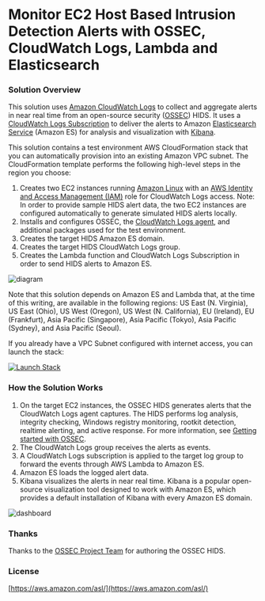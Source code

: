 # Monitor EC2 Host Based Intrusion Detection Alerts with OSSEC, CloudWatch Logs, Lambda and Elasticsearch

### Solution Overview
This solution uses [Amazon CloudWatch Logs](http://docs.aws.amazon.com/AmazonCloudWatch/latest/logs/WhatIsCloudWatchLogs.html) to collect and aggregate alerts in near real time from an open-source security ([OSSEC](http://ossec.github.io/)) HIDS. It uses a [CloudWatch Logs Subscription](http://docs.aws.amazon.com/AmazonCloudWatch/latest/logs/Subscriptions.html) to deliver the alerts to Amazon [Elasticsearch Service](https://aws.amazon.com/elasticsearch-service/) (Amazon ES) for analysis and visualization with [Kibana](https://en.wikipedia.org/wiki/Kibana).

This solution contains a test environment AWS CloudFormation stack that you can automatically provision into an existing Amazon VPC subnet. The CloudFormation template performs the following high-level steps in the region you choose:

1.	Creates two EC2 instances running [Amazon Linux](https://aws.amazon.com/amazon-linux-ami/) with an [AWS Identity and Access Management (IAM)](http://docs.aws.amazon.com/AWSEC2/latest/UserGuide/iam-roles-for-amazon-ec2.html) role for CloudWatch Logs access. Note: In order to provide sample HIDS alert data, the two EC2 instances are configured automatically to generate simulated HIDS alerts locally.
2.	Installs and configures OSSEC, the [CloudWatch Logs agent](http://docs.aws.amazon.com/AmazonCloudWatch/latest/logs/QuickStartEC2Instance.html), and additional packages used for the test environment.
3.	Creates the target HIDS Amazon ES domain.
4.	Creates the target HIDS CloudWatch Logs group.
5.	Creates the Lambda function and CloudWatch Logs Subscription in order to send HIDS alerts to Amazon ES.

![diagram](https://github.com/awslabs/hids-cloudwatchlogs-elasticsearch-template/blob/master/images/hids-cwl-es.png)

Note that this solution depends on Amazon ES and Lambda that, at the time of this writing, are available in the following regions: US East (N. Virginia), US East (Ohio), US West (Oregon), US West (N. California), EU (Ireland), EU (Frankfurt), Asia Pacific (Singapore), Asia Pacific (Tokyo), Asia Pacific (Sydney), and Asia Pacific (Seoul).

If you already have a VPC Subnet configured with internet access, you can launch the stack:

[launch-stack]:https://console.aws.amazon.com/cloudformation/home?#/stacks/new?stackName=HIDS-Alerts-ES-Test-Stack&templateURL=https://s3.amazonaws.com/hids-cwl-es-artifacts/hids-cwl-es.template

[![Launch Stack](https://github.com/awslabs/hids-cloudwatchlogs-elasticsearch-template/blob/master/images/launch-stack.png)][launch-stack]

### How the Solution Works
1.	On the target EC2 instances, the OSSEC HIDS generates alerts that the CloudWatch Logs agent captures. The HIDS performs log analysis, integrity checking, Windows registry monitoring, rootkit detection, realtime alerting, and active response. For more information, see [Getting started with OSSEC](http://ossec.github.io/docs/manual/non-technical-overview.html).
2.	The CloudWatch Logs group receives the alerts as events.
3.	A CloudWatch Logs subscription is applied to the target log group to forward the events through AWS Lambda to Amazon ES.
4.	Amazon ES loads the logged alert data.
5.	Kibana visualizes the alerts in near real time. Kibana is a popular open-source visualization tool designed to work with Amazon ES, which provides a default installation of Kibana with every Amazon ES domain.

![dashboard](https://github.com/awslabs/hids-cloudwatchlogs-elasticsearch-template/blob/master/images/hids-dashboard.png)

### Thanks
Thanks to the [OSSEC Project Team](http://ossec.github.io/about.html#ossec-team) for authoring the OSSEC HIDS.

### License
[https://aws.amazon.com/asl/](https://aws.amazon.com/asl/)

